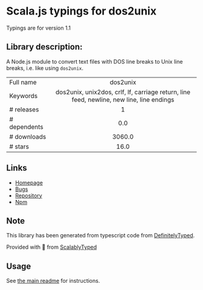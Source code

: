 
# Scala.js typings for dos2unix

Typings are for version 1.1

## Library description:
A Node.js module to convert text files with DOS line breaks to Unix line breaks, i.e. like using `dos2unix`.

|                    |                 |
| ------------------ | :-------------: |
| Full name          | dos2unix |
| Keywords           | dos2unix, unix2dos, crlf, lf, carriage return, line feed, newline, new line, line endings |
| # releases         | 1 |
| # dependents       | 0.0 |
| # downloads        | 3060.0 |
| # stars            | 16.0 |

## Links
- [Homepage](https://github.com/JamesMGreene/node-dos2unix)
- [Bugs](https://github.com/JamesMGreene/node-dos2unix/issues)
- [Repository](https://github.com/JamesMGreene/node-dos2unix)
- [Npm](https://www.npmjs.com/package/dos2unix)
    


## Note
This library has been generated from typescript code from [DefinitelyTyped](https://definitelytyped.org).

Provided with :purple_heart: from [ScalablyTyped](https://github.com/oyvindberg/ScalablyTyped)

## Usage
See [the main readme](../../readme.md) for instructions.


